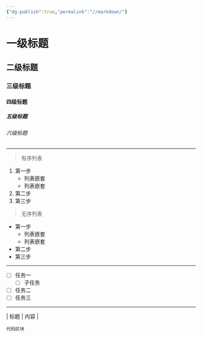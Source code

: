 ```yaml
---
{"dg-publish":true,"permalink":"//markdown/"}
---
```


# 一级标题

## 二级标题

### 三级标题

#### 四级标题

##### 五级标题

###### 六级标题

---

> 有序列表

1. 第一步
	- 列表嵌套
	- 列表嵌套
1. 第二步
2. 第三步

> 无序列表

- 第一步
	- 列表嵌套
	- 列表嵌套
- 第二步
- 第三步

---

- [ ] 任务一
	- [ ] 子任务
- [ ] 任务二
- [ ] 任务三

---
| 标题 | 内容 |

    代码区块
